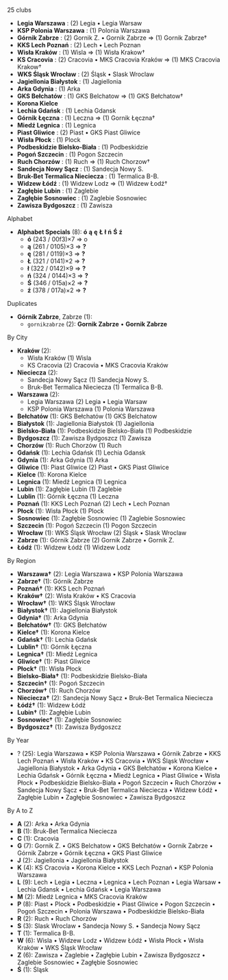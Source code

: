 25 clubs

- **Legia Warszawa** : (2) Legia • Legia Warsaw
- **KSP Polonia Warszawa** : (1) Polonia Warszawa
- **Górnik Zabrze** : (2) Gornik Z. • Gornik Zabrze => (1) Gornik Zabrze†
- **KKS Lech Poznań** : (2) Lech • Lech Poznan
- **Wisła Kraków** : (1) Wisla => (1) Wisła Krakow†
- **KS Cracovia** : (2) Cracovia • MKS Cracovia Kraków => (1) MKS Cracovia Krakow†
- **WKS Śląsk Wrocław** : (2) Śląsk • Slask Wroclaw
- **Jagiellonia Białystok** : (1) Jagiellonia
- **Arka Gdynia** : (1) Arka
- **GKS Bełchatów** : (1) GKS Belchatow => (1) GKS Bełchatow†
- **Korona Kielce**
- **Lechia Gdańsk** : (1) Lechia Gdansk
- **Górnik Łęczna** : (1) Leczna => (1) Gornik Łęczna†
- **Miedź Legnica** : (1) Legnica
- **Piast Gliwice** : (2) Piast • GKS Piast Gliwice
- **Wisła Płock** : (1) Plock
- **Podbeskidzie Bielsko-Biała** : (1) Podbeskidzie
- **Pogoń Szczecin** : (1) Pogon Szczecin
- **Ruch Chorzów** : (1) Ruch => (1) Ruch Chorzow†
- **Sandecja Nowy Sącz** : (1) Sandecja Nowy S.
- **Bruk-Bet Termalica Nieciecza** : (1) Termalica B-B.
- **Widzew Łódź** : (1) Widzew Lodz => (1) Widzew Łodź†
- **Zagłębie Lubin** : (1) Zaglebie
- **Zagłębie Sosnowiec** : (1) Zaglebie Sosnowiec
- **Zawisza Bydgoszcz** : (1) Zawisza




Alphabet

- **Alphabet Specials** (8):  **ó**  **ą**  **ę**  **Ł**  **ł**  **ń**  **Ś**  **ź** 
  - **ó** (243 / 00f3)×7 => o
  - **ą** (261 / 0105)×3 => **?**
  - **ę** (281 / 0119)×3 => **?**
  - **Ł** (321 / 0141)×2 => **?**
  - **ł** (322 / 0142)×9 => **?**
  - **ń** (324 / 0144)×3 => **?**
  - **Ś** (346 / 015a)×2 => **?**
  - **ź** (378 / 017a)×2 => **?**




Duplicates

- **Górnik Zabrze**, Zabrze (1):
  - `gornikzabrze` (2): **Gornik Zabrze** • **Gornik Zabrze**




By City

- **Kraków** (2): 
  - Wisła Kraków  (1) Wisla
  - KS Cracovia  (2) Cracovia • MKS Cracovia Kraków
- **Nieciecza** (2): 
  - Sandecja Nowy Sącz  (1) Sandecja Nowy S.
  - Bruk-Bet Termalica Nieciecza  (1) Termalica B-B.
- **Warszawa** (2): 
  - Legia Warszawa  (2) Legia • Legia Warsaw
  - KSP Polonia Warszawa  (1) Polonia Warszawa
- **Bełchatów** (1): GKS Bełchatów  (1) GKS Belchatow
- **Białystok** (1): Jagiellonia Białystok  (1) Jagiellonia
- **Bielsko-Biała** (1): Podbeskidzie Bielsko-Biała  (1) Podbeskidzie
- **Bydgoszcz** (1): Zawisza Bydgoszcz  (1) Zawisza
- **Chorzów** (1): Ruch Chorzów  (1) Ruch
- **Gdańsk** (1): Lechia Gdańsk  (1) Lechia Gdansk
- **Gdynia** (1): Arka Gdynia  (1) Arka
- **Gliwice** (1): Piast Gliwice  (2) Piast • GKS Piast Gliwice
- **Kielce** (1): Korona Kielce 
- **Legnica** (1): Miedź Legnica  (1) Legnica
- **Lubin** (1): Zagłębie Lubin  (1) Zaglebie
- **Lublin** (1): Górnik Łęczna  (1) Leczna
- **Poznań** (1): KKS Lech Poznań  (2) Lech • Lech Poznan
- **Płock** (1): Wisła Płock  (1) Plock
- **Sosnowiec** (1): Zagłębie Sosnowiec  (1) Zaglebie Sosnowiec
- **Szczecin** (1): Pogoń Szczecin  (1) Pogon Szczecin
- **Wrocław** (1): WKS Śląsk Wrocław  (2) Śląsk • Slask Wroclaw
- **Zabrze** (1): Górnik Zabrze  (2) Gornik Zabrze • Gornik Z.
- **Łódź** (1): Widzew Łódź  (1) Widzew Lodz




By Region

- **Warszawa†** (2):   Legia Warszawa • KSP Polonia Warszawa
- **Zabrze†** (1):   Górnik Zabrze
- **Poznań†** (1):   KKS Lech Poznań
- **Kraków†** (2):   Wisła Kraków • KS Cracovia
- **Wrocław†** (1):   WKS Śląsk Wrocław
- **Białystok†** (1):   Jagiellonia Białystok
- **Gdynia†** (1):   Arka Gdynia
- **Bełchatów†** (1):   GKS Bełchatów
- **Kielce†** (1):   Korona Kielce
- **Gdańsk†** (1):   Lechia Gdańsk
- **Lublin†** (1):   Górnik Łęczna
- **Legnica†** (1):   Miedź Legnica
- **Gliwice†** (1):   Piast Gliwice
- **Płock†** (1):   Wisła Płock
- **Bielsko-Biała†** (1):   Podbeskidzie Bielsko-Biała
- **Szczecin†** (1):   Pogoń Szczecin
- **Chorzów†** (1):   Ruch Chorzów
- **Nieciecza†** (2):   Sandecja Nowy Sącz • Bruk-Bet Termalica Nieciecza
- **Łódź†** (1):   Widzew Łódź
- **Lubin†** (1):   Zagłębie Lubin
- **Sosnowiec†** (1):   Zagłębie Sosnowiec
- **Bydgoszcz†** (1):   Zawisza Bydgoszcz




By Year

- ? (25):   Legia Warszawa • KSP Polonia Warszawa • Górnik Zabrze • KKS Lech Poznań • Wisła Kraków • KS Cracovia • WKS Śląsk Wrocław • Jagiellonia Białystok • Arka Gdynia • GKS Bełchatów • Korona Kielce • Lechia Gdańsk • Górnik Łęczna • Miedź Legnica • Piast Gliwice • Wisła Płock • Podbeskidzie Bielsko-Biała • Pogoń Szczecin • Ruch Chorzów • Sandecja Nowy Sącz • Bruk-Bet Termalica Nieciecza • Widzew Łódź • Zagłębie Lubin • Zagłębie Sosnowiec • Zawisza Bydgoszcz






By A to Z

- **A** (2): Arka • Arka Gdynia
- **B** (1): Bruk-Bet Termalica Nieciecza
- **C** (1): Cracovia
- **G** (7): Gornik Z. • GKS Belchatow • GKS Bełchatów • Gornik Zabrze • Górnik Zabrze • Górnik Łęczna • GKS Piast Gliwice
- **J** (2): Jagiellonia • Jagiellonia Białystok
- **K** (4): KS Cracovia • Korona Kielce • KKS Lech Poznań • KSP Polonia Warszawa
- **L** (9): Lech • Legia • Leczna • Legnica • Lech Poznan • Legia Warsaw • Lechia Gdansk • Lechia Gdańsk • Legia Warszawa
- **M** (2): Miedź Legnica • MKS Cracovia Kraków
- **P** (8): Piast • Plock • Podbeskidzie • Piast Gliwice • Pogon Szczecin • Pogoń Szczecin • Polonia Warszawa • Podbeskidzie Bielsko-Biała
- **R** (2): Ruch • Ruch Chorzów
- **S** (3): Slask Wroclaw • Sandecja Nowy S. • Sandecja Nowy Sącz
- **T** (1): Termalica B-B.
- **W** (6): Wisla • Widzew Lodz • Widzew Łódź • Wisła Płock • Wisła Kraków • WKS Śląsk Wrocław
- **Z** (6): Zawisza • Zaglebie • Zagłębie Lubin • Zawisza Bydgoszcz • Zaglebie Sosnowiec • Zagłębie Sosnowiec
- **Ś** (1): Śląsk




